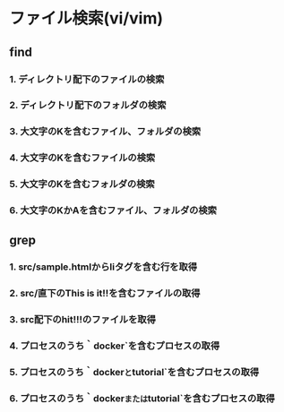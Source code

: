 
# ファイル検索(vi/vim)

## find

### 1. ディレクトリ配下のファイルの検索

### 2. ディレクトリ配下のフォルダの検索

### 3. 大文字のKを含むファイル、フォルダの検索

### 4. 大文字のKを含むファイルの検索

### 5. 大文字のKを含むフォルダの検索

### 6. 大文字のKかAを含むファイル、フォルダの検索

## grep

### 1. src/sample.htmlからliタグを含む行を取得

### 2. src/直下のThis is it!!を含むファイルの取得

### 3. src配下のhit!!!のファイルを取得

### 4. プロセスのうち｀docker`を含むプロセスの取得

### 5. プロセスのうち｀docker` と `tutorial`を含むプロセスの取得

### 6. プロセスのうち｀docker` または `tutorial`を含むプロセスの取得




